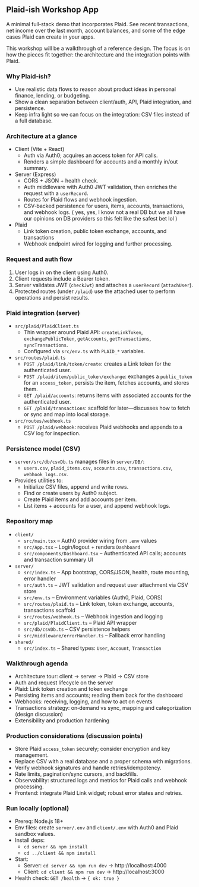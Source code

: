## Plaid-ish Workshop App

A minimal full‑stack demo that incorporates Plaid. See recent transactions, net income over the last month, account balances, and some of the edge cases Plaid can create in your apps.

This workshop will be a walkthrough of a reference design. The focus is on how the pieces fit together: the architecture and the integration points with Plaid.

### Why Plaid‑ish?
- Use realistic data flows to reason about product ideas in personal finance, lending, or budgeting.
- Show a clean separation between client/auth, API, Plaid integration, and persistence.
- Keep infra light so we can focus on the integration: CSV files instead of a full database.

### Architecture at a glance
- Client (Vite + React)
  - Auth via Auth0; acquires an access token for API calls.
  - Renders a simple dashboard for accounts and a monthly in/out summary.
- Server (Express)
  - CORS + JSON + health check.
  - Auth middleware with Auth0 JWT validation, then enriches the request with a `userRecord`.
  - Routes for Plaid flows and webhook ingestion.
  - CSV‑backed persistence for users, items, accounts, transactions, and webhook logs. ( yes, yes, I know not a real DB but we all have our opinions on DB providers so this felt like the safest bet lol )
- Plaid
  - Link token creation, public token exchange, accounts, and transactions
  - Webhook endpoint wired for logging and further processing.

### Request and auth flow
1. User logs in on the client using Auth0.
2. Client requests include a Bearer token.
3. Server validates JWT (`checkJwt`) and attaches a `userRecord` (`attachUser`).
4. Protected routes (under `/plaid`) use the attached user to perform operations and persist results.

### Plaid integration (server)
- `src/plaid/PlaidClient.ts`
  - Thin wrapper around Plaid API: `createLinkToken`, `exchangePublicToken`, `getAccounts`, `getTransactions`, `syncTransactions`.
  - Configured via `src/env.ts` with `PLAID_*` variables.
- `src/routes/plaid.ts`
  - `POST /plaid/link/token/create`: creates a Link token for the authenticated user.
  - `POST /plaid/item/public_token/exchange`: exchanges a `public_token` for an `access_token`, persists the item, fetches accounts, and stores them.
  - `GET /plaid/accounts`: returns items with associated accounts for the authenticated user.
  - `GET /plaid/transactions`: scaffold for later—discusses how to fetch or sync and map into local storage.
- `src/routes/webhook.ts`
  - `POST /plaid/webhook`: receives Plaid webhooks and appends to a CSV log for inspection.

### Persistence model (CSV)
- `server/src/db/csvDb.ts` manages files in `server/DB/`:
  - `users.csv`, `plaid_items.csv`, `accounts.csv`, `transactions.csv`, `webhook_logs.csv`.
- Provides utilities to:
  - Initialize CSV files, append and write rows.
  - Find or create users by Auth0 subject.
  - Create Plaid items and add accounts per item.
  - List items + accounts for a user, and append webhook logs.

### Repository map
- `client/`
  - `src/main.tsx` – Auth0 provider wiring from `.env` values
  - `src/App.tsx` – Login/logout + renders `Dashboard`
  - `src/components/Dashboard.tsx` – Authenticated API calls; accounts and transaction summary UI
- `server/`
  - `src/index.ts` – App bootstrap, CORS/JSON, health, route mounting, error handler
  - `src/auth.ts` – JWT validation and request user attachment via CSV store
  - `src/env.ts` – Environment variables (Auth0, Plaid, CORS)
  - `src/routes/plaid.ts` – Link token, token exchange, accounts, transactions scaffold
  - `src/routes/webhook.ts` – Webhook ingestion and logging
  - `src/plaid/PlaidClient.ts` – Plaid API wrapper
  - `src/db/csvDb.ts` – CSV persistence helpers
  - `src/middleware/errorHandler.ts` – Fallback error handling
- `shared/`
  - `src/index.ts` – Shared types: `User`, `Account`, `Transaction`

### Walkthrough agenda
- Architecture tour: client → server → Plaid → CSV store
- Auth and request lifecycle on the server
- Plaid: Link token creation and token exchange
- Persisting items and accounts; reading them back for the dashboard
- Webhooks: receiving, logging, and how to act on events
- Transactions strategy: on‑demand vs sync, mapping and categorization (design discussion)
- Extensibility and production hardening

### Production considerations (discussion points)
- Store Plaid `access_token` securely; consider encryption and key management.
- Replace CSV with a real database and a proper schema with migrations.
- Verify webhook signatures and handle retries/idempotency.
- Rate limits, pagination/sync cursors, and backfills.
- Observability: structured logs and metrics for Plaid calls and webhook processing.
- Frontend: integrate Plaid Link widget; robust error states and retries.

### Run locally (optional)
- Prereq: Node.js 18+
- Env files: create `server/.env` and `client/.env` with Auth0 and Plaid sandbox values.
- Install deps:
  - `cd server && npm install`
  - `cd ../client && npm install`
- Start:
  - Server: `cd server && npm run dev` → http://localhost:4000
  - Client: `cd client && npm run dev` → http://localhost:3000
- Health check: `GET /health` → `{ ok: true }`


